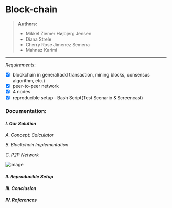 # Block-chain

> **Authors:**
> - Mikkel Ziemer Højbjerg Jensen
> - Diana Strele
> - Cherry Rose Jimenez Semena
> - Mahnaz Karimi

---

_Requirements_:
- [x] blockchain in general(add transaction, mining blocks, consensus algorithm, etc.)
- [x] peer-to-peer network
- [x] 4 nodes
- [x] reproducible setup - Bash Script(Test Scenario & Screencast)

### Documentation:

#### _I. Our Solution_
_A. Concept: Calculator_


_B. Blockchain Implementation_


_C. P2P Network_

![image](https://user-images.githubusercontent.com/16150075/50159949-509a6d00-02d8-11e9-9913-dc95358c8e72.png)



#### _II. Reproducible Setup_


#### _III. Conclusion_


#### _IV. References_
